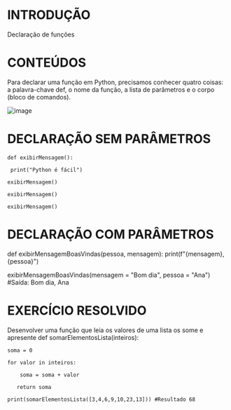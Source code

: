 # **INTRODUÇÃO**

Declaração de funções


 # **CONTEÚDOS**
Para declarar uma função em Python, precisamos conhecer quatro coisas: a palavra-chave def, o nome da função, a lista de parâmetros e o corpo (bloco de comandos).

![image](https://github.com/user-attachments/assets/dede3d39-7477-4b34-90ec-c829241b1aee)


# DECLARAÇÃO SEM PARÂMETROS 

    def exibirMensagem():

     print("Python é fácil")
     
    exibirMensagem()

    exibirMensagem()

    exibirMensagem()


# DECLARAÇÃO COM PARÂMETROS
def exibirMensagemBoasVindas(pessoa, mensagem):
	print(f"{mensagem}, {pessoa}")

exibirMensagemBoasVindas(mensagem = "Bom dia", pessoa = "Ana")
#Saída: Bom dia, Ana




# EXERCÍCIO RESOLVIDO

Desenvolver uma função que leia os valores de uma lista os some e apresente
def somarElementosLista(inteiros):

    soma = 0
 
   	for valor in inteiros:
 
  		soma = soma + valor
  
	   return soma

    print(somarElementosLista([3,4,6,9,10,23,13])) #Resultado 68









